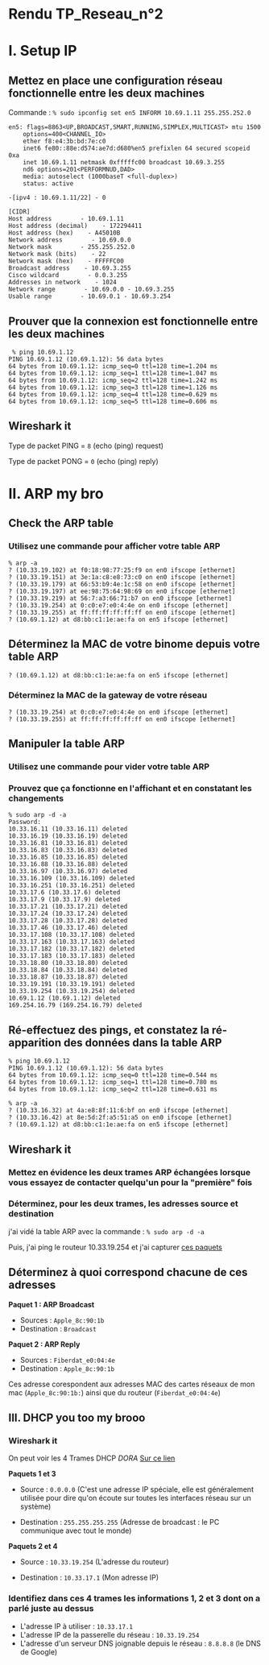 # Rendu TP_Reseau_n°2

# I. Setup IP

## Mettez en place une configuration réseau fonctionnelle entre les deux machines

Commande : `% sudo ipconfig set en5 INFORM 10.69.1.11 255.255.252.0`

```
en5: flags=8863<UP,BROADCAST,SMART,RUNNING,SIMPLEX,MULTICAST> mtu 1500
    options=400<CHANNEL_IO>
    ether f8:e4:3b:bd:7e:c0 
    inet6 fe80::88e:d574:ae7d:d680%en5 prefixlen 64 secured scopeid 0xa 
    inet 10.69.1.11 netmask 0xfffffc00 broadcast 10.69.3.255
    nd6 options=201<PERFORMNUD,DAD>
    media: autoselect (1000baseT <full-duplex>)
    status: active
```
```
-[ipv4 : 10.69.1.11/22] - 0

[CIDR]
Host address        - 10.69.1.11
Host address (decimal)    - 172294411
Host address (hex)    - A45010B
Network address        - 10.69.0.0
Network mask        - 255.255.252.0
Network mask (bits)    - 22
Network mask (hex)    - FFFFFC00
Broadcast address    - 10.69.3.255
Cisco wildcard        - 0.0.3.255
Addresses in network    - 1024
Network range        - 10.69.0.0 - 10.69.3.255
Usable range        - 10.69.0.1 - 10.69.3.254
```
## Prouver que la connexion est fonctionnelle entre les deux machines 
```
 % ping 10.69.1.12
PING 10.69.1.12 (10.69.1.12): 56 data bytes
64 bytes from 10.69.1.12: icmp_seq=0 ttl=128 time=1.204 ms
64 bytes from 10.69.1.12: icmp_seq=1 ttl=128 time=1.047 ms
64 bytes from 10.69.1.12: icmp_seq=2 ttl=128 time=1.242 ms
64 bytes from 10.69.1.12: icmp_seq=3 ttl=128 time=1.126 ms
64 bytes from 10.69.1.12: icmp_seq=4 ttl=128 time=0.629 ms
64 bytes from 10.69.1.12: icmp_seq=5 ttl=128 time=0.606 ms
```

## Wireshark it

Type de packet PING = `8` (echo (ping) request)

Type de packet PONG = `0` (echo (ping) reply)

# II. ARP my bro

## Check the ARP table
### Utilisez une commande pour afficher votre table ARP
```
% arp -a
? (10.33.19.102) at f0:18:98:77:25:f9 on en0 ifscope [ethernet]
? (10.33.19.151) at 3e:1a:c8:e8:73:c0 on en0 ifscope [ethernet]
? (10.33.19.179) at 66:53:b9:4e:1c:58 on en0 ifscope [ethernet]
? (10.33.19.197) at ee:98:75:64:98:69 on en0 ifscope [ethernet]
? (10.33.19.219) at 56:7:a3:66:71:b7 on en0 ifscope [ethernet]
? (10.33.19.254) at 0:c0:e7:e0:4:4e on en0 ifscope [ethernet]
? (10.33.19.255) at ff:ff:ff:ff:ff:ff on en0 ifscope [ethernet]
? (10.69.1.12) at d8:bb:c1:1e:ae:fa on en5 ifscope [ethernet]
 ```

## Déterminez la MAC de votre binome depuis votre table ARP
```
? (10.69.1.12) at d8:bb:c1:1e:ae:fa on en5 ifscope [ethernet]
```

### Déterminez la MAC de la gateway de votre réseau
```
? (10.33.19.254) at 0:c0:e7:e0:4:4e on en0 ifscope [ethernet]
? (10.33.19.255) at ff:ff:ff:ff:ff:ff on en0 ifscope [ethernet]
```

## Manipuler la table ARP

### Utilisez une commande pour vider votre table ARP

### Prouvez que ça fonctionne en l'affichant et en constatant les changements
```
% sudo arp -d -a
Password:
10.33.16.11 (10.33.16.11) deleted
10.33.16.19 (10.33.16.19) deleted
10.33.16.81 (10.33.16.81) deleted
10.33.16.83 (10.33.16.83) deleted
10.33.16.85 (10.33.16.85) deleted
10.33.16.88 (10.33.16.88) deleted
10.33.16.97 (10.33.16.97) deleted
10.33.16.109 (10.33.16.109) deleted
10.33.16.251 (10.33.16.251) deleted
10.33.17.6 (10.33.17.6) deleted
10.33.17.9 (10.33.17.9) deleted
10.33.17.21 (10.33.17.21) deleted
10.33.17.24 (10.33.17.24) deleted
10.33.17.28 (10.33.17.28) deleted
10.33.17.46 (10.33.17.46) deleted
10.33.17.108 (10.33.17.108) deleted
10.33.17.163 (10.33.17.163) deleted
10.33.17.182 (10.33.17.182) deleted
10.33.17.183 (10.33.17.183) deleted
10.33.18.80 (10.33.18.80) deleted
10.33.18.84 (10.33.18.84) deleted
10.33.18.87 (10.33.18.87) deleted
10.33.19.191 (10.33.19.191) deleted
10.33.19.254 (10.33.19.254) deleted
10.69.1.12 (10.69.1.12) deleted
169.254.16.79 (169.254.16.79) deleted
```
## Ré-effectuez des pings, et constatez la ré-apparition des données dans la table ARP
```
% ping 10.69.1.12
PING 10.69.1.12 (10.69.1.12): 56 data bytes
64 bytes from 10.69.1.12: icmp_seq=0 ttl=128 time=0.544 ms
64 bytes from 10.69.1.12: icmp_seq=1 ttl=128 time=0.780 ms
64 bytes from 10.69.1.12: icmp_seq=2 ttl=128 time=0.631 ms
```
```
% arp -a 
? (10.33.16.32) at 4a:e8:8f:11:6:bf on en0 ifscope [ethernet]
? (10.33.16.42) at 8e:5d:2f:a5:51:a5 on en0 ifscope [ethernet]
? (10.69.1.12) at d8:bb:c1:1e:ae:fa on en5 ifscope [ethernet]
```
## Wireshark it

### Mettez en évidence les deux trames ARP échangées lorsque vous essayez de contacter quelqu'un pour la "première" fois

### Déterminez, pour les deux trames, les adresses source et destination

j'ai vidé la table ARP avec la commande :
`% sudo arp -d -a`  

Puis, j'ai ping le routeur 10.33.19.254 et j'ai capturer [ces paquets](ARP.pcapng)

## Déterminez à quoi correspond chacune de ces adresses

**Paquet 1 : ARP Broadcast**
- Sources : `Apple_8c:90:1b`
- Destination : `Broadcast`

**Paquet 2 : ARP Reply**
- Sources : `Fiberdat_e0:04:4e`
- Destination : `Apple_8c:90:1b`

Ces adresse corespondent aux adresses MAC des cartes réseaux de mon mac (`Apple_8c:90:1b:`) ainsi que du routeur (`Fiberdat_e0:04:4e`)

## III. DHCP you too my brooo

### Wireshark it

On peut voir les 4 Trames DHCP *DORA* [Sur ce lien ](DORA.pcapng)

**Paquets 1 et 3**

- Source : `0.0.0.0` (C'est une adresse IP spéciale, elle est généralement utilisée pour dire qu'on écoute sur toutes les interfaces réseau sur un système)

- Destination : `255.255.255.255` (Adresse de broadcast : le PC communique avec tout le monde)

**Paquets 2 et 4**

- Source : `10.33.19.254` (L'adresse du routeur)

- Destination : `10.33.17.1` (Mon adresse IP)

### Identifiez dans ces 4 trames les informations 1, 2 et 3 dont on a parlé juste au dessus

- L'adresse IP à utiliser : `10.33.17.1`
- L'adresse IP de la passerelle du réseau : `10.33.19.254`
- L'adresse d'un serveur DNS joignable depuis le réseau : 
`8.8.8.8` (le DNS de Google)